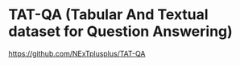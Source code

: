 # TAT-QA (Tabular And Textual dataset for Question Answering)
  
  https://github.com/NExTplusplus/TAT-QA

